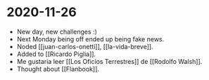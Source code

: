 # 2020-11-26

- New day, new challenges :)
- Next Monday being off ended up being fake news.
- Noded [[juan-carlos-onetti]], [[la-vida-breve]].
- Added to [[Ricardo Piglia]].
- Me gustaría leer [[Los Oficios Terrestres]] de [[Rodolfo Walsh]].
- Thought about [[Flanbook]].

